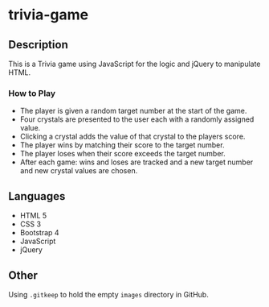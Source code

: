 # trivia-game

## Description
This is a Trivia game using JavaScript for the logic and jQuery to manipulate HTML.

### How to Play
  * The player is given a random target number at the start of the game.
  * Four crystals are presented to the user each with a randomly assigned value.
  * Clicking a crystal adds the value of that crystal to the players score.
  * The player wins by matching their score to the target number.
  * The player loses when their score exceeds the target number.
  * After each game: wins and loses are tracked and a new target number and new crystal values are chosen.

## Languages
  * HTML 5
  * CSS 3
  * Bootstrap 4
  * JavaScript
  * jQuery

## Other
Using `.gitkeep` to hold the empty `images` directory in GitHub.
